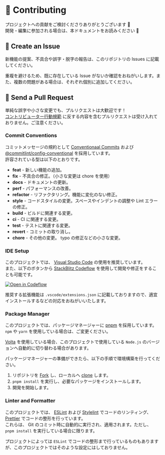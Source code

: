 # 🌟 Contributing

プロジェクトへの貢献をご検討くださりありがとうございます 🙏  
開発・編集に参加される場合は、本ドキュメントをお読みください 👀

## 📩 Create an Issue

新機能の提案、不具合や誤字・脱字の報告は、このリポジトリの Issues に記載してください。

重複を避けるため、既に存在している Issue がないか確認をおねがいします。また、複数の問題がある場合は、それぞれ個別に追加してください。

## 🚀 Send a Pull Request

単純な誤字や小さな変更でも、プルリクエストは大歓迎です！  
[コントリビューター行動規範](./CODE_OF_CONDUCT.md) に反する内容を含むプルリクエストは受け入れておりません。ご注意ください。

### Commit Conventions

コミットメッセージの規約として [Conventionaal Commits](https://www.conventionalcommits.org/ja/v1.0.0/) および [@commitlint/config-conventional](https://github.com/conventional-changelog/commitlint/tree/master/%40commitlint/config-conventional) を採用しています。  
許容されている型は以下のとおりです。

- **feat** - 新しい機能の追加。
- **fix** - 不具合の修正。（小さな変更は chore を使用）
- **docs** - ドキュメントの更新。
- **perf** - パフォーマンスの改善。
- **refactor** - リファクタリング。機能に変化のない修正。
- **style** - コードスタイルの変更。スペースやインデントの調整や Lint エラーの修正。
- **build** - ビルドに関連する変更。
- **ci** - CI に関連する変更。
- **test** - テストに関連する変更。
- **revert** - コミットの取り消し。
- **chore** - その他の変更。 typo の修正などの小さな変更。

### IDE Setup

このプロジェクトでは、 [Visual Studio Code](https://code.visualstudio.com/) の使用を推奨しています。  
また、以下のボタンから [StackBlitz Codeflow](https://stackblitz.com/codeflow) を使用して開発や修正をすることも可能です。

[![Open in Codeflow](https://developer.stackblitz.com/img/open_in_codeflow.svg)](https://pr.new/Hiratake/hiratake-web)

推奨する拡張機能は `.vscode/extensions.json` に記載しておりますので、適宜インストールするなどの対応をおねがいいたします。

### Package Manager

このプロジェクトでは、パッケージマネージャーに [pnpm](https://pnpm.io/ja/) を採用しています。  
`npm` や `yarn` を使用している場合は、ご変更ください。

[Volta](https://volta.sh/) を使用している場合、このプロジェクトで使用している `Node.js` のバージョンへ自動的に切り替わる場合があります。

パッケージマネージャーの準備ができたら、以下の手順で環境構築を行ってください。

1. リポジトリを [Fork](https://docs.github.com/ja/github/getting-started-with-github/fork-a-repo) し、ローカルへ [clone](https://docs.github.com/ja/github/creating-cloning-and-archiving-repositories/cloning-a-repository) します。
2. `pnpm install` を実行し、必要なパッケージをインストールします。
3. 開発を開始します。

### Linter and Formatter

このプロジェクトでは、 [ESLint](https://eslint.org/) および [Stylelint](https://stylelint.io/) でコードのリンティング、 [Prettier](https://prettier.io/) でコードの整形を行っています。  
これらは、 Git のコミット時に自動的に実行され、適用されます。ただし、 `pnpm install` を実行している場合に限ります。

プロジェクトによっては `ESLint` でコードの整形まで行っているものもありますが、このプロジェクトではそのような設定にはしておりません。
